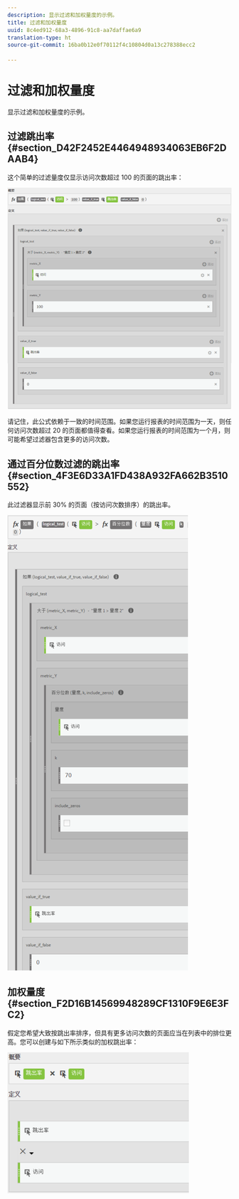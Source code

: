```yaml
---
description: 显示过滤和加权量度的示例。
title: 过滤和加权量度
uuid: 8c4ed912-68a3-4896-91c8-aa7daffae6a9
translation-type: ht
source-git-commit: 16ba0b12e0f70112f4c10804d0a13c278388ecc2

---
```



# 过滤和加权量度

显示过滤和加权量度的示例。

## 过滤跳出率 {#section_D42F2452E4464948934063EB6F2DAAB4}

这个简单的过滤量度仅显示访问次数超过 100 的页面的跳出率：

![](assets/cm_fbr.png)

请记住，此公式依赖于一致的时间范围。如果您运行报表的时间范围为一天，则任何访问次数超过 20 的页面都值得查看。如果您运行报表的时间范围为一个月，则可能希望过滤器包含更多的访问次数。

## 通过百分位数过滤的跳出率 {#section_4F3E6D33A1FD438A932FA662B3510552}

此过滤器显示前 30% 的页面（按访问次数排序）的跳出率。

![](assets/cm_wbr_2.png)

## 加权量度 {#section_F2D16B14569948289CF1310F9E6E3FC2}

假定您希望大致按跳出率排序，但具有更多访问次数的页面应当在列表中的排位更高。您可以创建与如下所示类似的加权跳出率：

![](assets/cm_wbr.png)

